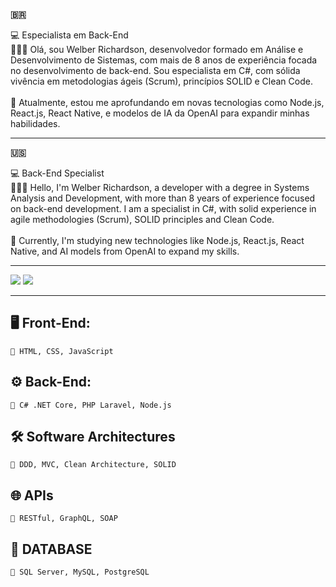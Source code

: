 <strong>🇧🇷</strong>
<p> 
  💻 Especialista em Back-End <br/>
  👨🏻‍💻 Olá, sou Welber Richardson, desenvolvedor formado em Análise e Desenvolvimento de Sistemas, com mais de 8 anos de experiência focada no desenvolvimento de back-end. Sou especialista em C#, com sólida vivência em metodologias ágeis (Scrum), princípios SOLID e Clean Code.<br><br>
  🚀 Atualmente, estou me aprofundando em novas tecnologias como Node.js, React.js, React Native, e modelos de IA da OpenAI para expandir minhas habilidades.
</p>

---

<strong>🇺🇸</strong>
<p> 
  💻 Back-End Specialist <br/>
  👨🏻‍💻 Hello, I'm Welber Richardson, a developer with a degree in Systems Analysis and Development, with more than 8 years of experience focused on back-end development. I am a specialist in C#, with solid experience in agile methodologies (Scrum), SOLID principles and Clean Code.<br><br> 
  🚀 Currently, I'm studying new technologies like Node.js, React.js, React Native, and AI models from OpenAI to expand my skills.
</p>

---

<p>
  <a href = "mailto:welberrichardson@gmail.com"><img src="https://img.shields.io/badge/-Gmail-%23DC143C?style=for-the-badge&logo=gmail&logoColor=white" target="_blank"></a>
  <a href="https://www.linkedin.com/in/welber-richardson" target="_blank"><img src="https://img.shields.io/badge/-LinkedIn-%230077B5?style=for-the-badge&logo=linkedin&logoColor=white" target="_blank"></a> 
</p>

---

## 🖥 Front-End:
    🔸 HTML, CSS, JavaScript

## ⚙️ Back-End:
    🔸 C# .NET Core, PHP Laravel, Node.js

## 🛠 Software Architectures  
    🔸 DDD, MVC, Clean Architecture, SOLID 

## 🌐 APIs
    🔸 RESTful, GraphQL, SOAP
    
## 🎲 DATABASE 
    🔸 SQL Server, MySQL, PostgreSQL
